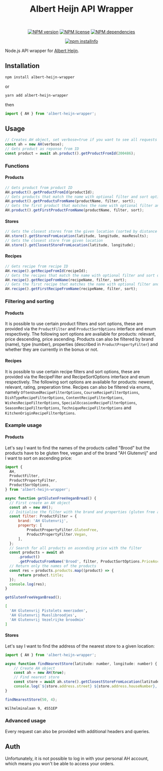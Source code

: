 <div align="center">
  <h1>
    Albert Heijn API Wrapper
  </h1>
  </br>
  <p>
    <a href="https://www.npmjs.com/package/albert-heijn-wrapper"><img src="https://img.shields.io/npm/v/albert-heijn-wrapper" alt="NPM version" /></a>
    <a href="https://github.com/RinseV/albert-heijn-wrapper"><img src="https://img.shields.io/npm/l/albert-heijn-wrapper" alt="NPM license" /></a>
    <a href="https://www.npmjs.com/package/albert-heijn-wrapper"><img src="https://img.shields.io/librariesio/release/npm/albert-heijn-wrapper" alt="NPM dependencies"/></a>
  </p>
  <p>
    <a href="https://nodei.co/npm/albert-heijn-wrapper/"><img src="https://nodei.co/npm/albert-heijn-wrapper.svg" alt="npm installnfo" /></a>
  </p>
</div>

Node.js API wrapper for [Albert Heijn](https://www.ah.nl/).

## Installation
```sh
npm install albert-heijn-wrapper
```
or
```sh
yarn add albert-heijn-wrapper
```
then
```javascript
import { AH } from 'albert-heijn-wrapper';
```

## Usage
```javascript
// Creates AH object, set verbose=true if you want to see all requests
const ah = new AH(verbose);
// Gets product as reponse from ID
const product = await ah.product().getProductFromId(200486);
```

### Functions
#### Products
```javascript
// Gets product from product ID
AH.product().getProductFromId(productId);
// Gets products that match the name with optional filter and sort options
AH.product().getProductsFromName(productName, filter, sort);
// Gets the first product that matches the name with optional filter and sort options
AH.product().getFirstProductFromName(productName, filter, sort);
```

#### Stores
```javascript
// Gets the closest stores from the given location (sorted by distance ascending)
AH.store().getStoresFromLocation(latitude, longitude, maxResults);
// Gets the closest store from given location
AH.store().getClosestStoreFromLocation(latitude, longitude);
```

#### Recipes
```javascript
// Gets recipe from recipe ID
AH.recipe().getRecipeFromId(recipeId);
// Gets the recipes that match the name with optional filter and sort options
AH.recipe().getRecipeFromName(recipeName, filter, sort);
// Gets the first recipe that matches the name with optional filter and sort options
AH.recipe().getFirstRecipeFromName(recipeName, filter, sort);
```

### Filtering and sorting
#### Products
It is possible to use certain product filters and sort options, these are provided via the ``ProductFilter`` and ``ProductSortOptions`` interface and enum respectively. The following sort options are available for products: relevant, price descending, price ascending. Products can also be filtered by brand (name), type (number), properties (described in ``ProductPropertyFilter``) and whether they are currently in the bonus or not.

#### Recipes
It is possible to use certain recipe filters and sort options, these are provided via the RecipeFilter and RecipeSortOptions interface and enum respectively. The following sort options are available for products: newest, relevant, rating, preperation time. Recipes can also be filtered via enums, namely ``OftenUsedRecipeFilterOptions``, ``CourseRecipeFilterOptions``, ``DishTypeRecipeFilterOptions``, ``ContentRecipeFilterOptions``, ``WishesRecipeFilterOptions``, ``SpecialOccasionRecipeFilterOptions``, ``SeasonRecipeFilterOptions``, ``TechniqueRecipeFilterOptions`` and ``KitchenOriginRecipeFilterOptions``.

### Example usage
#### Products
Let's say I want to find the names of the products called "Brood" but the products have to be gluten free, vegan and of the brand "AH Glutenvrij" and I want to sort on ascending price:
```javascript
import { 
  AH,
  ProductFilter,
  ProductPropertyFilter,
  ProductSortOptions, 
} from 'albert-heijn-wrapper';

async function getGlutenFreeVeganBread() {
  // First create an AH object
  const ah = new AH();
  // Initialise the filter with the brand and properties (gluten free and vegan)
  const filter: ProductFilter = {
      brand: 'AH Glutenvrij',
      property: [
          ProductPropertyFilter.GlutenFree,
          ProductPropertyFilter.Vegan,
      ],
  };
  // Search for all products on ascending price with the filter
  const products = await ah
      .product()
      .getProductsFromName('Brood', filter, ProductSortOptions.PriceAsc);
  // Return only the names of the products
  const res = products.products.map((product) => {
      return product.title;
  });
  console.log(res);
}

getGlutenFreeVeganBread();
```
```sh
[
  'AH Glutenvrij Pistolets meerzaden',
  'AH Glutenvrij Mueslibroodjes',
  'AH Glutenvrij Vezelrijke broodmix'
]
```

#### Stores
Let's say I want to find the address of the nearest store to a given location:
```javascript
import { AH } from 'albert-heijn-wrapper';

async function findNearestStore(latitude: number, longitude: number) {
    // Create AH object
    const ah = new AH(true);
    // Find nearest store
    const store = await ah.store().getClosestStoreFromLocation(latitude, longitude);
    console.log(`${store.address.street} ${store.address.houseNumber}, ${store.address.postalCode}`);
}

findNearestStore(50, 4);
```
```sh
Wilhelminalaan 9, 4551EP
```

### Advanced usage
Every request can also be provided with additional headers and queries.

## Auth
Unfortunately, it is not possible to log in with your personal AH account, which means you won't be able to access your orders.